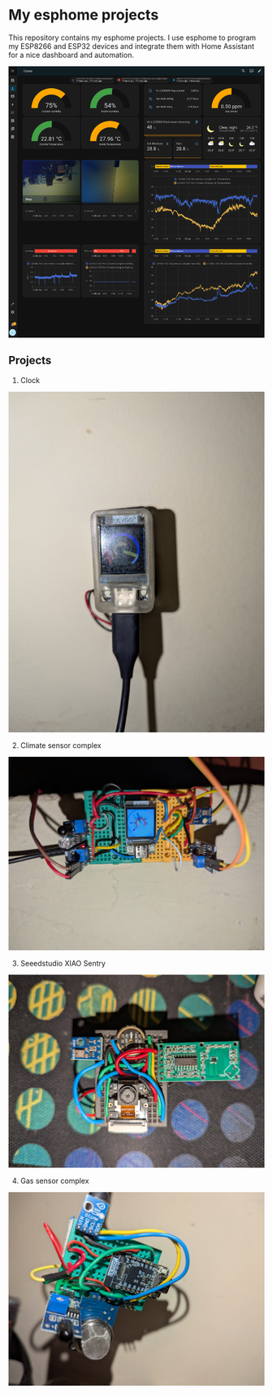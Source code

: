 # My esphome projects

This repository contains my esphome projects. I use esphome to program my ESP8266 and ESP32 devices and integrate them with Home Assistant for a nice dashboard and automation.

![dash](./assets/dashboard.png)

## Projects

1. Clock

![clock](./assets/tqt_cutey.jpg)

2. Climate sensor complex

![climate](./assets/tqt_climate.jpg)

3. Seeedstudio XIAO Sentry

![sentry](./assets/sentry.jpg)

4. Gas sensor complex

![gas](./assets/gas.jpg)
